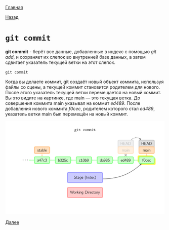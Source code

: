 [Главная](/readme.md)

[Назад](/comm/add.md)

# `git commit`

<!-- ![](/assets/status.png) -->

**git commit** - берёт все данные, добавленные в индекс с помощью *git add*, и сохраняет их слепок во внутренней базе данных, а затем сдвигает указатель текущей ветки на этот слепок.


``````bash=
git commit 
``````
Когда вы делаете коммит, git создаёт новый объект коммита, используя файлы со сцены, а текущей коммит становится родителем для нового. После этого указатель текущей ветки перемещается на новый коммит. Вы это видите на картинке, где main — это текущая ветка. До совершения коммита main указывал на коммит *ed489*. После добавления нового коммита *f0cec*, родителем которого стал *ed489*, указатель ветки main был перемещён на новый коммит.

![](/assets/commit.svg)

[Далее](/comm/gitconfig.md)